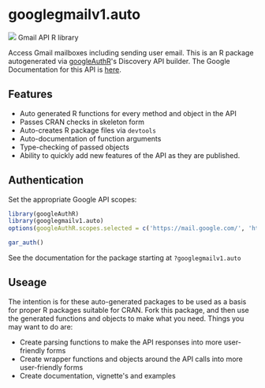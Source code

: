 # googlegmailv1.auto
![](https://www.google.com/images/icons/product/googlemail-32.png)
Gmail API R library

Access Gmail mailboxes including sending user email.
This is an R package autogenerated via [googleAuthR](http://code.markedmondson.me/googleAuthR)'s Discovery API builder. 
The Google Documentation for this API is [here](https://developers.google.com/gmail/api/).

## Features 
 * Auto generated R functions for every method and object in the API
 * Passes CRAN checks in skeleton form
 * Auto-creates R package files via `devtools`
 * Auto-documentation of function arguments
 * Type-checking of passed objects
 * Ability to quickly add new features of the API as they are published.

## Authentication
Set the appropriate Google API scopes:

```r
library(googleAuthR)
library(googlegmailv1.auto)
options(googleAuthR.scopes.selected = c('https://mail.google.com/', 'https://www.googleapis.com/auth/gmail.compose', 'https://www.googleapis.com/auth/gmail.insert', 'https://www.googleapis.com/auth/gmail.labels', 'https://www.googleapis.com/auth/gmail.modify', 'https://www.googleapis.com/auth/gmail.readonly', 'https://www.googleapis.com/auth/gmail.send', 'https://www.googleapis.com/auth/gmail.settings.basic', 'https://www.googleapis.com/auth/gmail.settings.sharing'))

gar_auth()
```
 See the documentation for the package starting at `?googlegmailv1.auto`
## Useage
The intention is for these auto-generated packages to be used as a basis for proper R packages suitable for CRAN.
Fork this package, and then use the generated functions and objects to make what you need.
Things you may want to do are:
* Create parsing functions to make the API responses into more user-friendly forms
* Create wrapper functions and objects around the API calls into more user-friendly forms
* Create documentation, vignette's and examples

